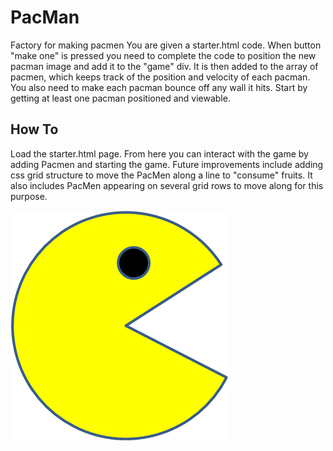 # PacMan
Factory for making pacmen
You are given a starter.html code.
When button "make one" is pressed you need to complete the code 
to position the new pacman image and add it to the "game" div. It is then added to the array of pacmen, which keeps track of the position and velocity of each pacman.
You also need to make each pacman bounce off any wall it hits. 
Start by getting at least one pacman positioned and viewable.

## How To
Load the starter.html page. From here you can interact with the game by adding Pacmen and starting the game. Future improvements include adding css grid structure to move
the PacMen along a line to "consume" fruits. It also includes PacMen appearing on several grid rows to move along for this purpose. 

<img src="images/PacMan1.png">
